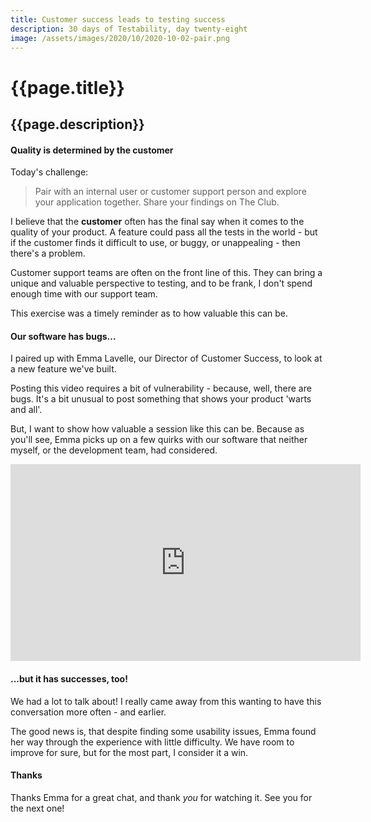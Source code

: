 ```yaml
---
title: Customer success leads to testing success
description: 30 days of Testability, day twenty-eight
image: /assets/images/2020/10/2020-10-02-pair.png
---
```

# {{page.title}}
## {{page.description}}

#### Quality is determined by the customer

Today's challenge:
> Pair with an internal user or customer support person and explore your application together. Share your findings on The Club.

I believe that the **customer** often has the final say when it comes to the quality of your product. A feature could pass all the tests in the world - but if the customer finds it difficult to use, or buggy, or unappealing - then there's a problem.

Customer support teams are often on the front line of this. They can bring a unique and valuable perspective to testing, and to be frank, I don't spend enough time with our support team.

This exercise was a timely reminder as to how valuable this can be.

#### Our software has bugs...

I paired up with Emma Lavelle, our Director of Customer Success, to look at a new feature we've built.

Posting this video requires a bit of vulnerability - because, well, there are bugs. It's a bit unusual to post something that shows your product 'warts and all'.

But, I want to show how valuable a session like this can be. Because as you'll see, Emma picks up on a few quirks with our software that neither myself, or the development team, had considered.

<iframe width="560" height="315" src="https://www.youtube.com/embed/cAoowTeMYGo" frameborder="0" allow="accelerometer; autoplay; clipboard-write; encrypted-media; gyroscope; picture-in-picture" allowfullscreen></iframe>

#### ...but it has successes, too!

We had a lot to talk about! I really came away from this wanting to have this conversation more often - and earlier.

The good news is, that despite finding some usability issues, Emma found her way through the experience with little difficulty. We have room to improve for sure, but for the most part, I consider it a win.

#### Thanks
Thanks Emma for a great chat, and thank *you* for watching it. See you for the next one!
